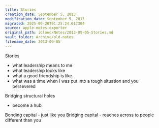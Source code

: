 ```yaml
---
title: Stories
creation_date: September 5, 2013
modification_date: September 5, 2013
migrated: 2025-09-20T01:25:24.617304
source: apple-notes-exporter
original_path: iCloud/Notes/2013-09-05-Stories.md
vault_folder: Archive/old-notes
filename_date: 2013-09-05
---
```



Stories
- what leadership means to me
- what leadership looks like
- what a good friendship is like
- what was a time when I was put into a tough situation and you persevered  

Bridging structural holes
- become a hub

Bonding capital - just like you
Bridging capital - reaches across to people different than you

